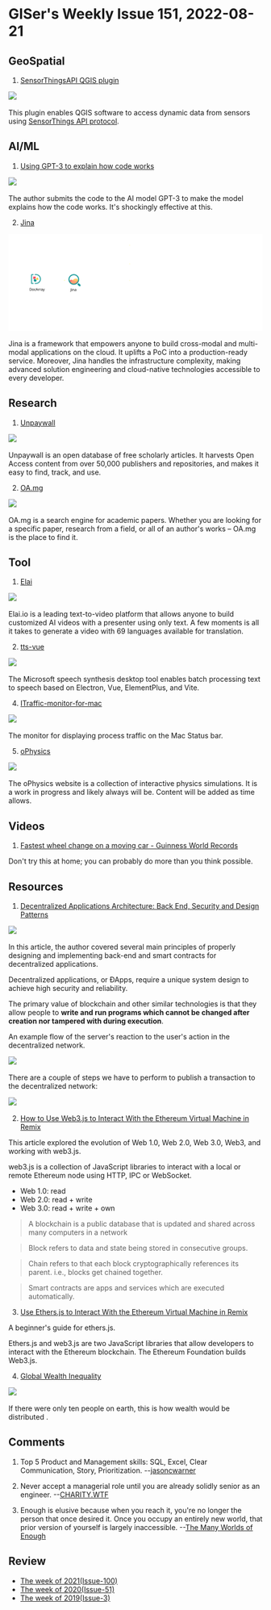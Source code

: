 # GISer's Weekly Issue 151, 2022-08-21

## GeoSpatial

1. [SensorThingsAPI QGIS plugin](https://github.com/AirBreak-UIA/SensorThingsAPI_QGIS-plugin)

![](https://user-images.githubusercontent.com/110025591/181605921-3ef9ed37-4948-4fc0-b659-dd290c7691c9.png)

This plugin enables QGIS software to access dynamic data from sensors using [SensorThings API protocol](https://www.ogc.org/standards/sensorthings).

## AI/ML

1. [Using GPT-3 to explain how code works](https://simonwillison.net/2022/Jul/9/gpt-3-explain-code/)

![](https://cdn.beekka.com/blogimg/asset/202207/bg2022070917.webp)

The author submits the code to the AI model GPT-3 to make the model explains how the code works. It's shockingly effective at this.

2. [Jina](https://github.com/jina-ai/jina)

![](https://github.com/jina-ai/jina/raw/master/.github/readme/core-tree-graph.svg?raw=true)

Jina is a framework that empowers anyone to build cross-modal and multi-modal applications on the cloud. It uplifts a PoC into a production-ready service. Moreover, Jina handles the infrastructure complexity, making advanced solution engineering and cloud-native technologies accessible to every developer.

## Research

1. [Unpaywall](https://unpaywall.org/)

![](https://cdn.beekka.com/blogimg/asset/202205/bg2022050706.webp)

Unpaywall is an open database of free scholarly articles. It harvests Open Access content from over 50,000 publishers and repositories, and makes it easy to find, track, and use.

2. [OA.mg](https://oa.mg/)

![](https://cdn.beekka.com/blogimg/asset/202205/bg2022050705.webp)

OA.mg is a search engine for academic papers. Whether you are looking for a specific paper, research from a field, or all of an author's works – OA.mg is the place to find it.

## Tool

1. [Elai](https://elai.io/)

![](https://tva1.sinaimg.cn/large/e6c9d24ely1h5b9kt5syzj21sc0tcdje.jpg)

Elai.io is a leading text-to-video platform that allows anyone to build customized AI videos with a presenter using only text. A few moments is all it takes to generate a video with 69 languages available for translation.

2. [tts-vue](https://github.com/LokerL/tts-vue)

![](https://tva1.sinaimg.cn/large/e6c9d24ely1h5b9kt08dbj20p00goq57.jpg)

The Microsoft speech synthesis desktop tool enables batch processing text to speech based on Electron, Vue, ElementPlus, and Vite.

4. [ITraffic-monitor-for-mac](https://github.com/foamzou/ITraffic-monitor-for-mac)

![](https://github.com/foamzou/ITraffic-monitor-for-mac/raw/main/snapshot.png)

The monitor for displaying process traffic on the Mac Status bar.

5. [oPhysics](https://ophysics.com/index.html)

![](https://cdn.beekka.com/blogimg/asset/202208/bg2022081815.webp)

The oPhysics website is a collection of interactive physics simulations. It is a work in progress and likely always will be. Content will be added as time allows.

## Videos

1. [Fastest wheel change on a moving car - Guinness World Records](https://www.youtube.com/watch?v=cAd_PZOSB2k)

Don't try this at home; you can probably do more than you think possible.

## Resources

1. [Decentralized Applications Architecture: Back End, Security and Design Patterns](https://www.freecodecamp.org/news/how-to-design-a-secure-backend-for-your-decentralized-application-9541b5d8bddb/)

![](https://cdn-media-1.freecodecamp.org/images/1*sd62aH6GGS1RoCR9t4QNyQ.png)

In this article, the author covered several main principles of properly designing and implementing back-end and smart contracts for decentralized applications.

Decentralized applications, or ÐApps, require a unique system design to achieve high security and reliability.

The primary value of blockchain and other similar technologies is that they allow people to **write and run programs which cannot be changed after creation nor tampered with during execution**.

An example flow of the server's reaction to the user's action in the decentralized network.

![](https://cdn-media-1.freecodecamp.org/images/86mjnQ0gwUrAbrBL4t8LFCXbC4HyckEsmFYQ)

There are a couple of steps we have to perform to publish a transaction to the decentralized network:

![](https://cdn-media-1.freecodecamp.org/images/ZFZYOVlaW-CDPFpzwutxZTCVdeM4ifLqpsK8)

2. [How to Use Web3.js to Interact With the Ethereum Virtual Machine in Remix](https://betterprogramming.pub/how-to-use-web3-js-to-interact-with-the-ethereum-virtual-machine-in-remix-f4923b18e707)

This article explored the evolution of Web 1.0, Web 2.0, Web 3.0, Web3, and working with web3.js.

web3.js is a collection of JavaScript libraries to interact with a local or remote Ethereum node using HTTP, IPC or WebSocket.

- Web 1.0: read
- Web 2.0: read + write
- Web 3.0: read + write + own

> A blockchain is a public database that is updated and shared across many computers in a network

> Block refers to data and state being stored in consecutive groups.

> Chain refers to that each block cryptographically references its parent. i.e., blocks get chained together.

> Smart contracts are apps and services which are executed automatically.

3. [Use Ethers.js to Interact With the Ethereum Virtual Machine in Remix](https://betterprogramming.pub/use-ethers-js-to-interact-with-the-ethereum-virtual-machine-in-remix-a0559fe5a0f1)

A beginner's guide for ethers.js.

Ethers.js and web3.js are two JavaScript libraries that allow developers to interact with the Ethereum blockchain. The Ethereum Foundation builds Web3.js.

4. [Global Wealth Inequality](https://www.reddit.com/r/dataisbeautiful/comments/wp8gf7/oc_if_there_were_only_10_people_on_earth_this_is/)

![](https://preview.redd.it/2vkg55fuhxh91.jpg?width=640&crop=smart&auto=webp&s=8e822b53b540e5bd6bc05956fa18d81a97544600)

If there were only ten people on earth, this is how wealth would be distributed
.

## Comments

1. Top 5 Product and Management skills: SQL, Excel, Clear Communication, Story, Prioritization.
   --[jasoncwarner](https://www.craigkerstiens.com/2021/04/27/top-5-product-and-management-skills-sql-excel-clear-communication-story-prioritization/)

2. Never accept a managerial role until you are already solidly senior as an engineer.
   --[CHARITY.WTF](https://charity.wtf/2022/03/24/twin-anxieties-of-the-engineer-manager-pendulum/)

3. Enough is elusive because when you reach it, you're no longer the person that once desired it. Once you occupy an entirely new world, that prior version of yourself is largely inaccessible.
   --[The Many Worlds of Enough](https://moretothat.com/the-many-worlds-of-enough/)

## Review

- [The week of 2021(Issue-100)](https://github.com/lkcozy/weekly/blob/master/docs/2021/issue-100.md)
- [The week of 2020(Issue-51)](https://github.com/lkcozy/weekly/blob/master/docs/2020/issue-51.md)
- [The week of 2019(Issue-3)](https://github.com/lkcozy/weekly/blob/master/docs/2019/issue-3.md)
